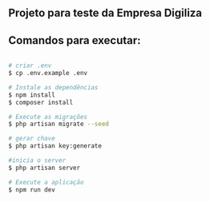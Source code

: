 ## Projeto para teste da Empresa Digiliza


## Comandos para executar:

```bash

# criar .env
$ cp .env.example .env

# Instale as dependências
$ npm install
$ composer install

# Execute as migrações
$ php artisan migrate --seed

# gerar chave
$ php artisan key:generate

#inicia o server
$ php artisan server

# Execute a aplicação
$ npm run dev

